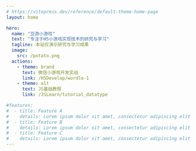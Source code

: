 ```yaml
---
# https://vitepress.dev/reference/default-theme-home-page
layout: home

hero:
  name: "豆游小游戏"
  text: "专注于H5小游戏实现技术的研究与学习"
  tagline: 本站仅演示研究与学习成果
  image:
    src: /potato.png  
  actions:
    - theme: brand
      text: 微信小游戏开发实战
      link: /H5Develop/wordle-1
    - theme: alt
      text: JS基础教程
      link: /JSLearn/tutorial_datatype

#features:
#  - title: Feature A
#    details: Lorem ipsum dolor sit amet, consectetur adipiscing elit
#  - title: Feature B
#    details: Lorem ipsum dolor sit amet, consectetur adipiscing elit
#  - title: Feature C
#    details: Lorem ipsum dolor sit amet, consectetur adipiscing elit
---
```



